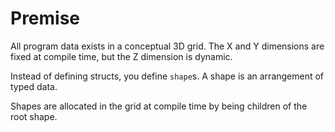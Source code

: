 # Premise

All program data exists in a conceptual 3D grid. The X and Y dimensions are fixed at compile time, but the Z dimension is dynamic.

Instead of defining structs, you define `shape`s. A shape is an arrangement of typed data.

Shapes are allocated in the grid at compile time by being children of the root shape.
